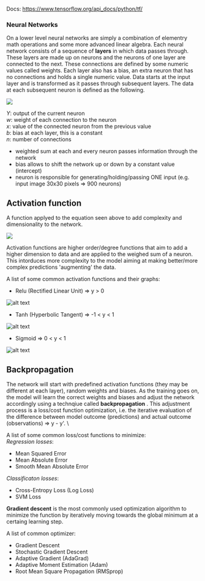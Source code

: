 Docs: https://www.tensorflow.org/api_docs/python/tf/


### Neural Networks

On a lower level neural networks are simply a combination of elementry math operations and some more advanced linear algebra. Each neural network consists of a sequence of **layers** in which data passes through. These layers are made up on neurons and the neurons of one layer are connected to the next. These connections are defined by some numeric values called weights. Each layer also has a bias, an extra neuron that has no connections and holds a single numeric value. Data starts at the input layer and is transformed as it passes through subsequent layers. The data at each subsequent neuron is defined as the following.

<img src="https://latex.codecogs.com/svg.image?\mathbf{\color{DarkOrange}Y&space;=(\sum_{i=0}^n&space;w_i&space;x_i)&space;&plus;&space;b}" />

*Y*: output of the current neuron \
*w*: weight of each connection to the neuron \
*x*: value of the connected neuron from the previous value \
*b*: bias at each layer, this is a constant \
*n*: number of connections

- weighted sum at each and every neuron passes information through the network
- bias allows to shift the network up or down by a constant value (intercept)
- neuron is responsible for generating/holding/passing ONE input (e.g. input image 30x30 pixels => 900 neurons)

## Activation function
A function applyed to the equation seen above to add complexity and dimensionality to the network. 

<img src="https://latex.codecogs.com/svg.image?\mathbf{\color{DarkOrange}Y&space;=&space;F((\sum_{i=0}^n&space;w_i&space;x_i)&space;&plus;&space;b)}" />

Activation functions are higher order/degree functions that aim to add a higher dimension to data and are applied to the weighed sum of a neuron. This intorduces more complexity to the model aiming at making better/more complex predictions 'augmenting' the data.

A list of some common activation functions and their graphs:

- Relu (Rectified Linear Unit) => y > 0

![alt text](https://yashuseth.files.wordpress.com/2018/02/relu-function.png?w=309&h=274)
- Tanh (Hyperbolic Tangent) => -1 < y < 1

![alt text](http://mathworld.wolfram.com/images/interactive/TanhReal.gif)
- Sigmoid  => 0 < y < 1

![alt text](https://miro.medium.com/max/970/1*Xu7B5y9gp0iL5ooBj7LtWw.png)


## Backpropagation
The network will start with predefined activation functions (they may be different at each layer), random weights and biases. As the training goes on, the model will learn the correct weights and biases and adjust the network accordingly using a technqiue called **backpropagation** . 
This adjustment process is a loss/cost function optimization, i.e. the iterative evaluation of the difference between model outcome (predictions) and actual outcome (observations) => y - y'. \

A list of some common loss/cost functions to minimize: \
*Regression losses*:
- Mean Squared Error
- Mean Absolute Error
- Smooth Mean Absolute Error

*Classificaton losses*:
- Cross-Entropy Loss (Log Loss)
- SVM Loss

**Gradient descent** is the most commonly used optimization algorithm to minimize the function by iteratively moving towards the global minimum at a certaing learning step.

A list of common optimizer:
- Gradient Descent
- Stochastic Gradient Descent
- Adaptive Gradient (AdaGrad)
- Adaptive Moment Estimation (Adam)
- Root Mean Square Propagation (RMSprop)
